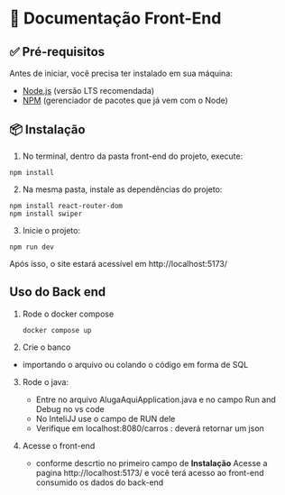 # 🚗 Documentação Front-End

## ✅ Pré-requisitos

Antes de iniciar, você precisa ter instalado em sua máquina:

- [Node.js](https://nodejs.org/) (versão LTS recomendada)
- [NPM](https://www.npmjs.com/) (gerenciador de pacotes que já vem com o Node)

## 📦 Instalação

1. No terminal, dentro da pasta front-end do projeto, execute:

```
npm install
```

2. Na mesma pasta, instale as dependências do projeto:
```
npm install react-router-dom
npm install swiper
```

3. Inicie o projeto:
```
npm run dev
```

Após isso, o site estará acessível em http://localhost:5173/

## Uso do Back end

1. Rode o docker compose
   ```
   docker compose up
   ```
2. Crie o banco
- importando o arquivo ou colando o código em forma de SQL 
3. Rode o java:
   
   - Entre no arquivo AlugaAquiApplication.java e no campo Run and Debug no vs code
   - No InteliJJ use o campo de RUN dele
   - Verifique em localhost:8080/carros : deverá retornar um json
4. Acesse o front-end
    - conforme descrtio no primeiro campo de **Instalação** Acesse a pagina http://localhost:5173/
    e você terá acesso ao front-end consumido os dados do back-end
